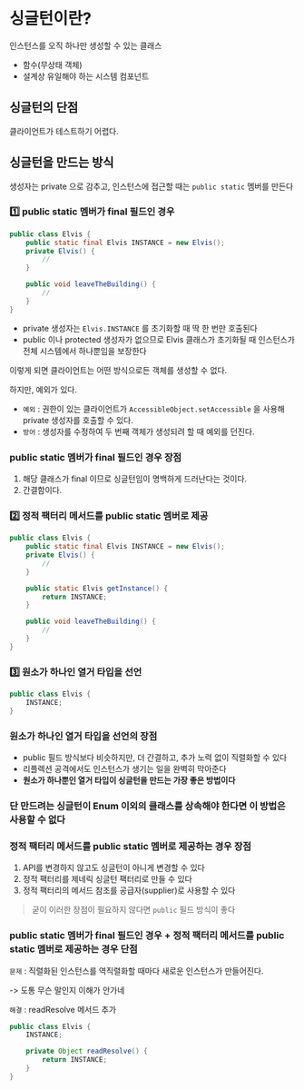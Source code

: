 # 싱글턴이란?
인스턴스를 오직 하나만 생성할 수 있는 클래스

* 함수(무상태 객체)
* 설계상 유일해야 하는 시스템 컴포넌트

## 싱글턴의 단점
클라이언트가 테스트하기 어렵다.

## 싱글턴을 만드는 방식
생성자는 private 으로 감추고, 인스턴스에 접근할 때는 `public static` 멤버를 만든다

### 1️⃣ public static 멤버가 final 필드인 경우
```java
public class Elvis {
    public static final Elvis INSTANCE = new Elvis();
    private Elvis() {
        //
    }

    public void leaveTheBuilding() {
        //
    }
}
```

* private 생성자는 `Elvis.INSTANCE` 를 초기화할 때 딱 한 번만 호출된다
* public 이나 protected 생성자가 없으므로 Elvis 클래스가 초기화될 때 인스턴스가 전체 시스템에서 하나뿐임을 보장한다

이렇게 되면 클라이언트는 어떤 방식으로든 객체를 생성할 수 없다.

하지만, 예외가 있다.
* `예외` : 권한이 있는 클라이언트가 `AccessibleObject.setAccessible` 을 사용해 private 생성자를 호출할 수 있다.
* `방어` : 생성자를 수정하여 두 번째 객체가 생성되려 할 때 예외를 던진다.

### public static 멤버가 final 필드인 경우 장점
1. 해당 클래스가 final 이므로 싱글턴임이 명백하게 드러난다는 것이다.
2. 간결함이다.

### 2️⃣ 정적 팩터리 메서드를 public static 멤버로 제공
```java
public class Elvis {
    public static final Elvis INSTANCE = new Elvis();
    private Elvis() {
        //
    }

    public static Elvis getInstance() {
        return INSTANCE;
    }

    public void leaveTheBuilding() {
        //
    }
}
```

### 3️⃣ 원소가 하나인 열거 타입을 선언
```java
public class Elvis {
    INSTANCE;
}
```

### 원소가 하나인 열거 타입을 선언의 장점
* public 필드 방식보다 비슷하지만, 더 간결하고, 추가 노력 없이 직렬화할 수 있다
* 리플렉션 공격에서도 인스턴스가 생기는 일을 완벽히 막아준다
* **원소가 하나뿐인 열거 타입이 싱글턴을 만드는 가장 좋은 방법이다**

### 단 만드려는 싱글턴이 Enum 이외의 클래스를 상속해야 한다면 이 방법은 사용할 수 없다

### 정적 팩터리 메서드를 public static 멤버로 제공하는 경우 장점
1. API를 변경하지 않고도 싱글턴이 아니게 변경할 수 있다
2. 정적 팩터리를 제네릭 싱글턴 팩터리로 만들 수 있다
3. 정적 팩터리의 메서드 참조를 공급자(supplier)로 사용할 수 있다

> 굳이 이러한 장점이 필요하지 않다면 `public` 필드 방식이 좋다

### public static 멤버가 final 필드인 경우 + 정적 팩터리 메서드를 public static 멤버로 제공하는 경우 단점
`문제` : 직렬화된 인스턴스를 역직렬화할 때마다 새로운 인스턴스가 만들어진다.

-> 도통 무슨 말인지 이해가 안가네

`해결` : readResolve 메서드 추가
```java
public class Elvis {
    INSTANCE;

    private Object readResolve() {
        return INSTANCE;
    }
}
```

